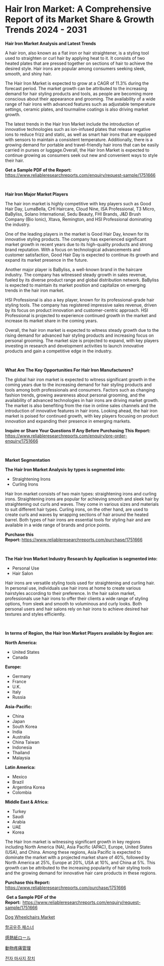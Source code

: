 <p><h1>Hair Iron Market: A Comprehensive Report of its Market Share & Growth Trends 2024 - 2031</h1></p><p><strong>Hair Iron Market Analysis and Latest Trends</strong></p>
<p><p>A hair iron, also known as a flat iron or hair straightener, is a styling tool used to straighten or curl hair by applying heat to it. It consists of two heated plates that are pressed together on sections of hair to achieve the desired style. Hair irons are popular among consumers seeking sleek, smooth, and shiny hair.</p><p>The Hair Iron Market is expected to grow at a CAGR of 11.3% during the forecast period. The market growth can be attributed to the increasing demand for hair styling products and tools, as people are becoming more conscious about their appearance and grooming. The availability of a wide range of hair irons with advanced features such as adjustable temperature settings, ceramic plates, and tourmaline coatings is also driving market growth.</p><p>The latest trends in the Hair Iron Market include the introduction of innovative technologies such as ion-infused plates that release negative ions to reduce frizz and static, as well as smart hair irons that are equipped with sensors to maintain a consistent temperature. Additionally, there is a growing demand for portable and travel-friendly hair irons that can be easily carried in purses or luggage.Overall, the Hair Iron Market is expected to continue growing as consumers seek out new and convenient ways to style their hair.</p></p>
<p><strong>Get a Sample PDF of the Report:&nbsp;</strong> <a href="https://www.reliableresearchreports.com/enquiry/request-sample/1751666">https://www.reliableresearchreports.com/enquiry/request-sample/1751666</a></p>
<p>&nbsp;</p>
<p><strong>Hair Iron Major Market Players</strong></p>
<p><p>The hair iron market is highly competitive with key players such as Good Hair Day, LumaBella, CHI Haircare, Cloud Nine, ISA Professional, T3 Micro, BaByliss, Solano International, Sedu Beauty, FHI Brands, J&D Brush Company (Bio Ionic), Xtava, Remington, and HSI Professional dominating the industry.</p><p>One of the leading players in the market is Good Hair Day, known for its innovative styling products. The company has experienced significant market growth in recent years due to its high-quality products and strong brand reputation. With a focus on technological advancements and customer satisfaction, Good Hair Day is expected to continue its growth and expand its market presence in the future.</p><p>Another major player is BaByliss, a well-known brand in the haircare industry. The company has witnessed steady growth in sales revenue, fueled by its diverse product range and global distribution network. BaByliss is expected to maintain its market position and capitalize on emerging trends in the hair iron market.</p><p>HSI Professional is also a key player, known for its professional-grade hair styling tools. The company has registered impressive sales revenue, driven by its focus on product innovation and customer-centric approach. HSI Professional is projected to experience continued growth in the market and increase its market share in the coming years.</p><p>Overall, the hair iron market is expected to witness steady growth due to the rising demand for advanced hair styling products and increasing focus on personal grooming. The market size is projected to expand, with key players investing in research and development activities to launch innovative products and gain a competitive edge in the industry.</p></p>
<p>&nbsp;</p>
<p><strong>What Are The Key Opportunities For Hair Iron Manufacturers?</strong></p>
<p><p>The global hair iron market is expected to witness significant growth in the coming years due to the increasing demand for hair styling products and tools among both professionals and consumers. Factors such as changing fashion trends, growing awareness about personal grooming, and the availability of advanced technologies in hair irons are driving market growth. The market is also benefiting from the rise in online sales channels and the introduction of innovative features in hair irons. Looking ahead, the hair iron market is poised for continued growth, with key players focusing on product innovation and expanding their presence in emerging markets.</p></p>
<p><strong>Inquire or Share Your Questions If Any Before Purchasing This Report:</strong> <a href="https://www.reliableresearchreports.com/enquiry/pre-order-enquiry/1751666">https://www.reliableresearchreports.com/enquiry/pre-order-enquiry/1751666</a></p>
<p>&nbsp;</p>
<p><strong>Market Segmentation</strong></p>
<p><strong>The Hair Iron Market Analysis by types is segmented into:</strong></p>
<p><ul><li>Straightening Irons</li><li>Curling Irons</li></ul></p>
<p><p>Hair Iron market consists of two main types: straightening irons and curling irons. Straightening irons are popular for achieving smooth and sleek hair by straightening out curls and waves. They come in various sizes and materials to suit different hair types. Curling irons, on the other hand, are used to create curls and waves by wrapping sections of hair around the heated barrel. Both types of hair irons are essential tools for styling hair and are available in a wide range of brands and price points.</p></p>
<p><strong>Purchase this Report:&nbsp;</strong><a href="https://www.reliableresearchreports.com/purchase/1751666">https://www.reliableresearchreports.com/purchase/1751666</a></p>
<p>&nbsp;</p>
<p><strong>The Hair Iron Market Industry Research by Application is segmented into:</strong></p>
<p><ul><li>Personal Use</li><li>Hair Salon</li></ul></p>
<p><p>Hair irons are versatile styling tools used for straightening and curling hair. In personal use, individuals use hair irons at home to create various hairstyles according to their preference. In the hair salon market, professionals use hair irons to offer their clients a wide range of styling options, from sleek and smooth to voluminous and curly looks. Both personal users and hair salons rely on hair irons to achieve desired hair textures and styles efficiently.</p></p>
<p>&nbsp;</p>
<p><strong>In terms of Region, the Hair Iron Market Players available by Region are:</strong></p>
<p>
    <p> <strong> North America: </strong>
        <ul>
            <li>United States</li>
            <li>Canada</li>
        </ul>
        </p> 
    <p> <strong> Europe: </strong>
        <ul>
            <li>Germany</li>
            <li>France</li>
            <li>U.K.</li>
            <li>Italy</li>
            <li>Russia</li>
        </ul>
        </p> 
    <p> <strong> Asia-Pacific: </strong>
        <ul>
            <li>China</li>
            <li>Japan</li>
            <li>South Korea</li>
            <li>India</li>
            <li>Australia</li>
            <li>China Taiwan</li>
            <li>Indonesia</li>
            <li>Thailand</li>
            <li>Malaysia</li>
        </ul>
        </p> 
    <p> <strong> Latin America: </strong>
        <ul>
            <li>Mexico</li>
            <li>Brazil</li>
            <li>Argentina Korea</li>
            <li>Colombia</li>
        </ul>
        </p> 
    <p> <strong> Middle East & Africa: </strong>
        <ul>
            <li>Turkey</li>
            <li>Saudi</li>
            <li>Arabia</li>
            <li>UAE</li>
            <li>Korea</li>
        </ul>
    </p>
    </p>
<p><p>The Hair Iron market is witnessing significant growth in key regions including North America (NA), Asia Pacific (APAC), Europe, United States (USA), and China. Among these regions, Asia Pacific is expected to dominate the market with a projected market share of 40%, followed by North America at 25%, Europe at 20%, USA at 10%, and China at 5%. This growth can be attributed to the increasing popularity of hair styling tools and the growing demand for innovative hair care products in these regions.</p></p>
<p><strong>Purchase this Report: </strong><a href="https://www.reliableresearchreports.com/purchase/1751666">https://www.reliableresearchreports.com/purchase/1751666</a></p>
<p>&nbsp;<strong>Get a Sample PDF of the Report:&nbsp;&nbsp;</strong><a href="https://www.reliableresearchreports.com/enquiry/request-sample/1751666">https://www.reliableresearchreports.com/enquiry/request-sample/1751666</a></p>
<p><strong></strong></p>
<p><p><a href="https://medium.com/@mdmasty/dog-wheelchairs-market-size-cagr-trends-2024-2030-8618664ac4f5">Dog Wheelchairs Market</a></p><p><a href="https://github.com/fredrickeglers/Market-Research-Report-List-1/blob/main/24762224012.md">항공우주 패스너</a></p><p><a href="https://medium.com/@vedakuvlis2023/%E3%82%B5%E3%83%BC%E3%83%9E%E3%83%AB%E3%83%9A%E3%83%BC%E3%83%91%E3%83%BC%E3%83%AD%E3%83%BC%E3%83%AB%E5%B8%82%E5%A0%B4-%E5%B8%82%E5%A0%B4cagr-%E5%B8%82%E5%A0%B4%E3%83%88%E3%83%AC%E3%83%B3%E3%83%89-%E3%81%8A%E3%82%88%E3%81%B3%E6%88%90%E9%95%B7%E6%88%A6%E7%95%A5%E3%81%AB%E9%96%A2%E3%81%99%E3%82%8B%E6%B4%9E%E5%AF%9F-4a65a8355f57">感熱紙ロール</a></p><p><a href="https://medium.com/@deontestanton2023/%E5%8B%95%E7%89%A9%E3%81%AE%E7%97%9B%E3%81%BF%E7%AE%A1%E7%90%86%E5%B8%82%E5%A0%B4-%E7%A8%AE%E9%A1%9E-%E7%94%A8%E9%80%94-%E5%9C%B0%E7%90%86%E5%88%A5%E3%81%AB%E5%8C%85%E6%8B%AC%E7%9A%84%E3%81%AA%E8%A9%95%E4%BE%A1-d9ce7269c934">動物疼痛管理</a></p><p><a href="https://github.com/bunxhcci35271755/Market-Research-Report-List-1/blob/main/92594094011.md">전자 마사지 장치</a></p></p>